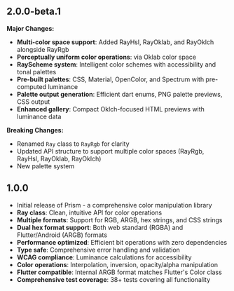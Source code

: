 ## 2.0.0-beta.1

**Major Changes:**
- **Multi-color space support**: Added RayHsl, RayOklab, and RayOklch alongside RayRgb
- **Perceptually uniform color operations**: via Oklab color space
- **RayScheme system**: Intelligent color schemes with accessibility and tonal palettes
- **Pre-built palettes**: CSS, Material, OpenColor, and Spectrum with pre-computed luminance
- **Palette output generation**: Efficient dart enums, PNG palette previews, CSS output
- **Enhanced gallery**: Compact Oklch-focused HTML previews with luminance data

**Breaking Changes:**
- Renamed `Ray` class to `RayRgb` for clarity
- Updated API structure to support multiple color spaces (RayRgb, RayHsl, RayOklab, RayOklch)
- New palette system

## 1.0.0

- Initial release of Prism - a comprehensive color manipulation library
- **Ray class**: Clean, intuitive API for color operations
- **Multiple formats**: Support for RGB, ARGB, hex strings, and CSS strings
- **Dual hex format support**: Both web standard (RGBA) and Flutter/Android (ARGB) formats
- **Performance optimized**: Efficient bit operations with zero dependencies
- **Type safe**: Comprehensive error handling and validation
- **WCAG compliance**: Luminance calculations for accessibility
- **Color operations**: Interpolation, inversion, opacity/alpha manipulation
- **Flutter compatible**: Internal ARGB format matches Flutter's Color class
- **Comprehensive test coverage**: 38+ tests covering all functionality
